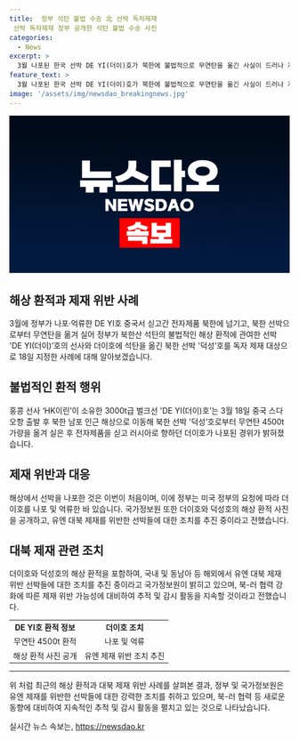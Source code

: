 ```yaml
---
title:  정부 석탄 불법 수송 北 선박 독자제재
 선박 독자제재 정부 공개한 석탄 불법 수송 사진
categories:
  - News
excerpt: >
  3월 나포된 한국 선박 DE YI(더이)호가 북한에 불법적으로 무연탄을 옮긴 사실이 드러나 자체 제재를 받았다. 선박은 중국에서 출발한 후 북한과의 해상 환적으로 유엔 제재를 위반했다. 정부는 미국의 요청에 의해 선박을 체포하고, 국가정보원은 해상에서 불법 환적 장면을 담은 위성 자료를 확인했다. 또한, 이번 사건을 통해 북-러 협력에 따른 제재 위반 가능성을 주시하고 있다.
feature_text: >
  3월 나포된 한국 선박 DE YI(더이)호가 북한에 불법적으로 무연탄을 옮긴 사실이 드러나 자체 제재를 받았다. 선박은 중국에서 출발한 후 북한과의 해상 환적으로 유엔 제재를 위반했다. 정부는 미국의 요청에 의해 선박을 체포하고, 국가정보원은 해상에서 불법 환적 장면을 담은 위성 자료를 확인했다. 또한, 이번 사건을 통해 북-러 협력에 따른 제재 위반 가능성을 주시하고 있다.
image: '/assets/img/newsdao_breakingnews.jpg'
---
```


<p><img src="/assets/img/newsdao_breakingnews.jpg" alt="implanttips 속보" /></p>

<h2 data-ke-size="size26">해상 환적과 제재 위반 사례</h2>

<p data-ke-size="size16">3월에 정부가 나포·억류한 DE YI호 중국서 싣고간 전자제품 북한에 넘기고, 북한 선박으로부터 무연탄을 옮겨 실어 정부가 북한산 석탄의 불법적인 해상 환적에 관여한 선박 'DE YI(더이)’호의 선사와 더이호에 석탄을 옮긴 북한 선박 '덕성’호를 독자 제재 대상으로 18일 지정한 사례에 대해 알아보겠습니다.</p>

<h2 data-ke-size="size26">불법적인 환적 행위</h2>

<p data-ke-size="size16">홍콩 선사 ‘HK이린’이 소유한 3000t급 벌크선 'DE YI(더이)호’는 3월 18일 중국 스다오항 출발 후 북한 남포 인근 해상으로 이동해 북한 선박 '덕성’호로부터 무연탄 4500t가량을 옮겨 실은 후 전자제품을 싣고 러시아로 향하던 더이호가 나포된 경위가 밝혀졌습니다.</p>

<h2 data-ke-size="size26">제재 위반과 대응</h2>

<p data-ke-size="size16">해상에서 선박을 나포한 것은 이번이 처음이며, 이에 정부는 미국 정부의 요청에 따라 더이호를 나포 및 억류한 바 있습니다. 국가정보원 또한 더이호와 덕성호의 해상 환적 사진을 공개하고, 유엔 대북 제재를 위반한 선박들에 대한 조치를 추진 중이라고 전했습니다. </p>

<h2 data-ke-size="size26">대북 제재 관련 조치</h2>

<p data-ke-size="size16">더이호와 덕성호의 해상 환적을 포함하여, 국내 및 동남아 등 해외에서 유엔 대북 제재 위반 선박들에 대한 조치를 추진 중이라고 국가정보원이 밝히고 있으며, 북-러 협력 강화에 따른 제재 위반 가능성에 대비하여 추적 및 감시 활동을 지속할 것이라고 전했습니다. </p>

<table>
  <tr>
    <td style="text-align: center; height: 17px;"><b>DE YI호 환적 정보</b></td>
    <td style="text-align: center; height: 17px;"><b>더이호 조치</b></td>
  </tr>
  <tr>
    <td style="text-align: center;">무연탄 4500t 환적</td>
    <td style="text-align: center;">나포 및 억류</td>
  </tr>
  <tr>
    <td style="text-align: center;">해상 환적 사진 공개</td>
    <td style="text-align: center;">유엔 제재 위반 조치 추진</td>
  </tr>
</table>

<hr>

<p data-ke-size="size16">위 처럼 최근의 해상 환적과 대북 제재 위반 사례를 살펴본 결과, 정부 및 국가정보원은 유엔 제재를 위반한 선박들에 대한 강력한 조치를 취하고 있으며, 북-러 협력 등 새로운 동향에 대비하여 지속적인 추적 및 감시 활동을 펼치고 있는 것으로 나타났습니다.</p>
실시간 뉴스 속보는, <a href="https://newsdao.kr" rel="dofollow">https://newsdao.kr</a>


